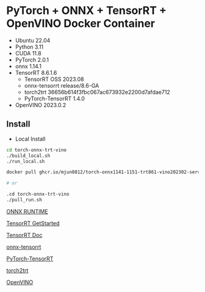# PyTorch + ONNX + TensorRT + OpenVINO Docker Container

- Ubuntu 22.04
- Python 3.11
- CUDA 11.8
- PyTorch 2.0.1
- onnx 1.14.1
- TensorRT 8.6.1.6
    - TensorRT OSS 2023.08
    - onnx-tensorrt release/8.6-GA
    - torch2trt 36656b614f3fbc067ac673932e2200d7afdae712
    - PyTorch-TensorRT 1.4.0
- OpenVINO 2023.0.2


## Install

- Local Install

```bash
cd torch-onnx-trt-vino
./build_local.sh
./run_local.sh
```

```bash
docker pull ghcr.io/mjun0812/torch-onnx1141-1151-trt861-vino202302-server:latest

# or

.cd torch-onnx-trt-vino
./pull_run.sh
```

[ONNX RUNTIME](https://onnxruntime.ai/docs/build/eps.html)

[TensorRT GetStarted](https://docs.nvidia.com/deeplearning/tensorrt/quick-start-guide/index.html)

[TensorRT Doc](https://docs.nvidia.com/deeplearning/tensorrt/developer-guide/index.html)

[onnx-tensorrt](https://github.com/onnx/onnx-tensorrt)

[PyTorch-TensorRT](https://github.com/pytorch/TensorRT)

[torch2trt](https://github.com/NVIDIA-AI-IOT/torch2trt)

[OpenVINO](https://docs.openvino.ai/2022.3/openvino_docs_install_guides_installing_openvino_from_archive_linux.html)
